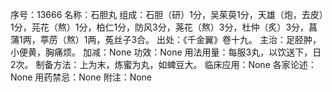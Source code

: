 序号：13666
名称：石胆丸
组成：石胆（研）1分，吴茱萸1分，天雄（炮，去皮）1分，芫花（熬）1分，柏仁1分，防风3分，荛花（熬）3分，杜仲（炙）3分，菖蒲1两，葶苈（熬）1两，菟丝子3合。
出处：《千金翼》卷十九。
主治：足胫肿，小便黄，胸痛烦。
加减：None
功效：None
用法用量：每服3丸，以饮送下，日2次。
制备方法：上为末，炼蜜为丸，如蜱豆大。
临床应用：None
各家论述：None
用药禁忌：None
附注：None
